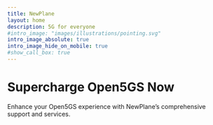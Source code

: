 ```yaml
---
title: NewPlane
layout: home
description: 5G for everyone
#intro_image: "images/illustrations/pointing.svg"
intro_image_absolute: true
intro_image_hide_on_mobile: true
#show_call_box: true
---
```


# Supercharge Open5GS Now

Enhance your Open5GS experience with NewPlane’s comprehensive support and services.
